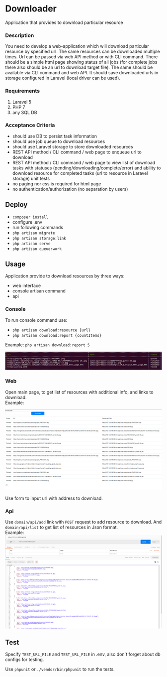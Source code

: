 # Downloader
Application that provides to download particular resource

### Description
You need to develop a web-application which will download particular resource by specified url. The same resources can be downloaded multiple times.
Url can be passed via web API method or with CLI command.
There should be a simple html page showing status of all jobs (for complete jobs there also should be an url to download target file). The same should be available via CLI command and web API.
It should save downloaded urls in storage configured in Laravel (local driver can be used). 

### Requirements

1. Laravel 5
2. PHP 7
3. any SQL DB

### Acceptance Criteria

- should use DB to persist task information
- should use job queue to download resources
- should use Laravel storage to store downloaded resources
- REST API method / CLI command / web page to enqueue url to download
- REST API method / CLI command / web page to view list of download tasks with statuses (pending/downloading/complete/error) and ability to download resource for completed tasks (url to resource in Laravel storage)
unit tests
- no paging nor css is required for html page
- no authentication/authorization (no separation by users)

## Deploy 

- `composer install`
- configure .env
- run following commands
- `php artisan migrate`
- `php artisan storage:link`
- `php artisan serve`
- `php artisan queue:work`

## Usage

Application provide to download resources by three ways:
- web interface
- console artisan command
- api

### Console

To run console command use:
- `php artisan download:resource {url}`
- `php artisan download:report {countItems}`

Example:
`php artisan download:report 5`

![console usage example](https://raw.githubusercontent.com/victoratsuta/downloader/master/markdown-images/Screenshot%20from%202018-10-20%2022-47-37.png "Logo Title Text 1")

### Web

Open main page, to get list of resources with additional info, and links to download.  
Example:

![web usage example](https://github.com/victoratsuta/downloader/blob/master/markdown-images/Screenshot%20from%202018-10-20%2022-58-58.png?raw=true "Logo Title Text 1")

Use form to input url with address to download.

### Api

Use `domain/api/add` link with `POST` request to add resource to download.
And `domain/api/list` to get list of resources in Json format.  
Example:
![web usage example](https://github.com/victoratsuta/downloader/blob/master/markdown-images/Screenshot%20from%202018-10-20%2023-00-12.png?raw=true "Logo Title Text 1")
  
## Test

Specify `TEST_URL_FILE` and `TEST_URL_FILE` in .env, also don`t forget about db configs for testing.

Use `phpunit` or `./vendor/bin/phpunit` to run the tests.